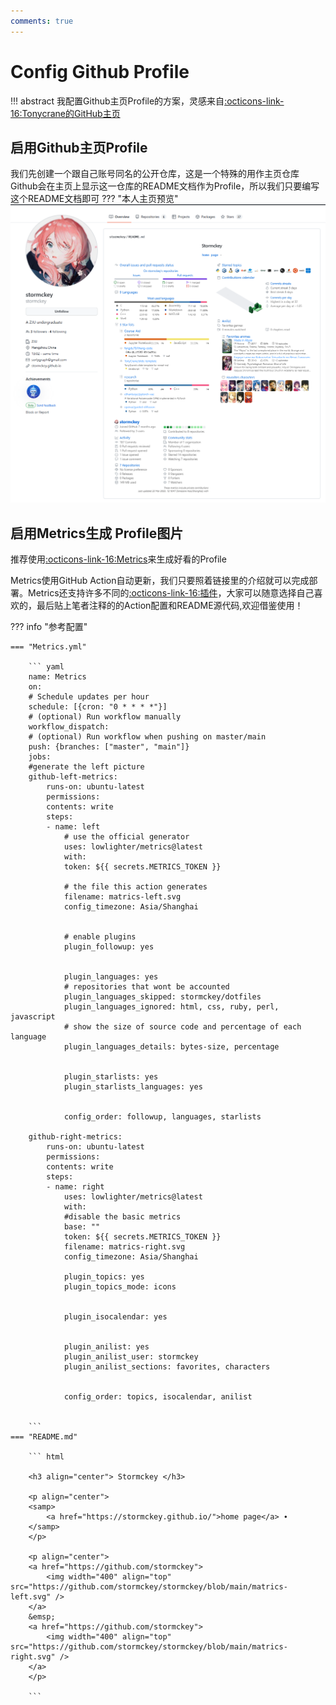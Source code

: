 ```yaml
---
comments: true
---
```


# Config Github Profile

!!! abstract 
    我配置Github主页Profile的方案，灵感来自[:octicons-link-16:Tonycrane的GitHub主页](https://github.com/TonyCrane)

## 启用Github主页Profile
我们先创建一个跟自己账号同名的公开仓库，这是一个特殊的用作主页仓库  
Github会在主页上显示这一仓库的README文档作为Profile，所以我们只要编写这个README文档即可
??? "本人主页预览"
    ![](images/github_profile/2023-03-23-14-49-05.png#pic)


## 启用Metrics生成 Profile图片

推荐使用[:octicons-link-16:Metrics](https://github.com/lowlighter/metrics/blob/master/.github/readme/partials/documentation/setup/action.md)来生成好看的Profile

Metrics使用GitHub Action自动更新，我们只要照着链接里的介绍就可以完成部署。Metrics还支持许多不同的[:octicons-link-16:插件](https://github.com/lowlighter/metrics/blob/master/README.md)，大家可以随意选择自己喜欢的，最后贴上笔者注释的的Action配置和README源代码,欢迎借鉴使用！

??? info "参考配置"

    === "Metrics.yml"

        ``` yaml
        name: Metrics
        on:
        # Schedule updates per hour
        schedule: [{cron: "0 * * * *"}]
        # (optional) Run workflow manually
        workflow_dispatch:
        # (optional) Run workflow when pushing on master/main
        push: {branches: ["master", "main"]}
        jobs:
        #generate the left picture 
        github-left-metrics:
            runs-on: ubuntu-latest
            permissions:
            contents: write
            steps:
            - name: left
                # use the official generator
                uses: lowlighter/metrics@latest
                with:
                token: ${{ secrets.METRICS_TOKEN }}
                
                # the file this action generates
                filename: matrics-left.svg
                config_timezone: Asia/Shanghai
                
                
                # enable plugins
                plugin_followup: yes
                
                
                plugin_languages: yes
                # repositories that wont be accounted
                plugin_languages_skipped: stormckey/dotfiles
                plugin_languages_ignored: html, css, ruby, perl, javascript
                # show the size of source code and percentage of each language
                plugin_languages_details: bytes-size, percentage
                
                
                plugin_starlists: yes
                plugin_starlists_languages: yes
                
                
                config_order: followup, languages, starlists
                
        github-right-metrics:
            runs-on: ubuntu-latest
            permissions:
            contents: write
            steps:
            - name: right
                uses: lowlighter/metrics@latest
                with:
                #disable the basic metrics 
                base: ""
                token: ${{ secrets.METRICS_TOKEN }}
                filename: matrics-right.svg
                config_timezone: Asia/Shanghai
                
                plugin_topics: yes
                plugin_topics_mode: icons
                
                
                plugin_isocalendar: yes
                
                
                plugin_anilist: yes
                plugin_anilist_user: stormckey
                plugin_anilist_sections: favorites, characters
                
                
                config_order: topics, isocalendar, anilist
                
                
        ```
    === "README.md"

        ``` html

        <h3 align="center"> Stormckey </h3>

        <p align="center">
        <samp>
            <a href="https://stormckey.github.io/">home page</a> ∙
        </samp>
        </p>

        <p align="center">
        <a href="https://github.com/stormckey">
            <img width="400" align="top" src="https://github.com/stormckey/stormckey/blob/main/matrics-left.svg" />
        </a>
        &emsp;
        <a href="https://github.com/stormckey">
            <img width="400" align="top" src="https://github.com/stormckey/stormckey/blob/main/matrics-right.svg" />
        </a>
        </p>

        ```